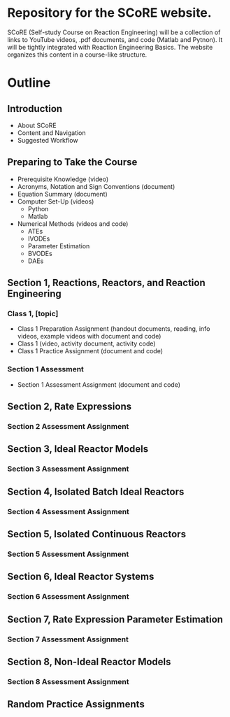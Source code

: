 # Repository for the SCoRE website.

SCoRE (Self-study Course on Reaction Engineering) will be a collection of links to YouTube videos, .pdf documents, and code (Matlab and Pytnon). It will be tightly integrated with Reaction Engineering Basics. The website organizes this content in a course-like structure.

# Outline
## Introduction
* About SCoRE
* Content and Navigation
* Suggested Workflow
## Preparing to Take the Course
* Prerequisite Knowledge (video)
* Acronyms, Notation and Sign Conventions (document)
* Equation Summary (document)
* Computer Set-Up (videos)
    * Python
    * Matlab
* Numerical Methods (videos and code)
    * ATEs
    * IVODEs
    * Parameter Estimation
    * BVODEs
    * DAEs
## Section 1, Reactions, Reactors, and Reaction Engineering
### Class 1, [topic]
* Class 1 Preparation Assignment (handout documents, reading, info videos, example videos with document and code)
* Class 1 (video, activity document, activity code)
* Class 1 Practice Assignment (document and code)
### Section 1 Assessment
* Section 1 Assessment Assignment (document and code)
## Section 2, Rate Expressions
### Section 2 Assessment Assignment
## Section 3, Ideal Reactor Models
### Section 3 Assessment Assignment
## Section 4, Isolated Batch Ideal Reactors
### Section 4 Assessment Assignment
## Section 5, Isolated Continuous Reactors
### Section 5 Assessment Assignment
## Section 6, Ideal Reactor Systems
### Section 6 Assessment Assignment
## Section 7, Rate Expression Parameter Estimation
### Section 7 Assessment Assignment
## Section 8, Non-Ideal Reactor Models
### Section 8 Assessment Assignment
## Random Practice Assignments